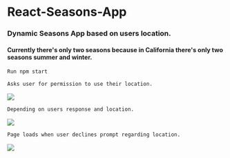 # React-Seasons-App

### Dynamic Seasons App based on users location.
#### Currently there's only two seasons because in California there's only two seasons summer and winter.

```diff
Run npm start
```

```diff
Asks user for permission to use their location.
```
<img src="https://user-images.githubusercontent.com/6277603/49398824-5c8d0900-f6f4-11e8-9dc5-4d54deed5139.png">

```diff
Depending on users response and location.
```
<img src="https://user-images.githubusercontent.com/6277603/49398825-5dbe3600-f6f4-11e8-9f20-4437c9f960c4.png">


```diff
Page loads when user declines prompt regarding location.
```
<img src="https://user-images.githubusercontent.com/6277603/49398823-5c8d0900-f6f4-11e8-99a4-2000a9cc55ca.png">
